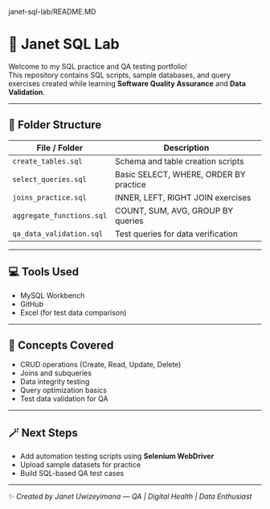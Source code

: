 janet-sql-lab/README.MD
# 🧠 Janet SQL Lab

Welcome to my SQL practice and QA testing portfolio!  
This repository contains SQL scripts, sample databases, and query exercises created while learning **Software Quality Assurance** and **Data Validation**.

---

## 📁 Folder Structure
| File / Folder | Description |
|----------------|-------------|
| `create_tables.sql` | Schema and table creation scripts |
| `select_queries.sql` | Basic SELECT, WHERE, ORDER BY practice |
| `joins_practice.sql` | INNER, LEFT, RIGHT JOIN exercises |
| `aggregate_functions.sql` | COUNT, SUM, AVG, GROUP BY queries |
| `qa_data_validation.sql` | Test queries for data verification |

---

## 💻 Tools Used
- MySQL Workbench  
- GitHub   
- Excel (for test data comparison)

---

## 🧩 Concepts Covered
- CRUD operations (Create, Read, Update, Delete)  
- Joins and subqueries  
- Data integrity testing  
- Query optimization basics  
- Test data validation for QA  

---

## 🪄 Next Steps
- Add automation testing scripts using **Selenium WebDriver**
- Upload sample datasets for practice  
- Build SQL-based QA test cases  

---

✨ *Created by Janet Uwizeyimana — QA | Digital Health | Data Enthusiast*
